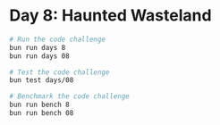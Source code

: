 # Day 8: Haunted Wasteland

```bash
# Run the code challenge
bun run days 8
bun run days 08

# Test the code challenge
bun test days/08

# Benchmark the code challenge
bun run bench 8
bun run bench 08
```
